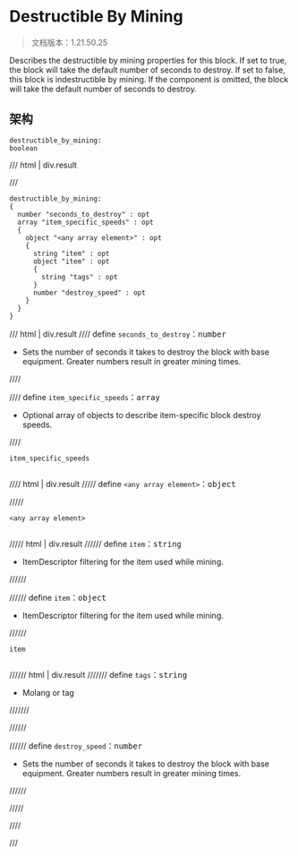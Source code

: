 # Destructible By Mining

> 文档版本：1.21.50.25

Describes the destructible by mining properties for this block. If set to true, the block will take the default number of seconds to destroy. If set to false, this block is indestructible by mining. If the component is omitted, the block will take the default number of seconds to destroy.

## 架构

```mcschema
destructible_by_mining:
boolean

```

/// html | div.result

///


```mcschema
destructible_by_mining:
{
  number "seconds_to_destroy" : opt
  array "item_specific_speeds" : opt
  {
    object "<any array element>" : opt
    {
      string "item" : opt
      object "item" : opt
      {
        string "tags" : opt
      }
      number "destroy_speed" : opt
    }
  }
}

```

/// html | div.result
//// define
`seconds_to_destroy`：<samp>number</samp>

- Sets the number of seconds it takes to destroy the block with base equipment. Greater numbers result in greater mining times.


////


//// define
`item_specific_speeds`：<samp>array</samp>

- Optional array of objects to describe item-specific block destroy speeds.


////

<div class="language-text highlight"><span class="filename"><code>item_specific_speeds</code></span><pre id="__code_1"><span></span></pre></div>

//// html | div.result
///// define
`<any array element>`：<samp>object</samp>


/////

<div class="language-text highlight"><span class="filename"><code>&lt;any array element&gt;</code></span><pre id="__code_1"><span></span></pre></div>

///// html | div.result
////// define
`item`：<samp>string</samp>

- ItemDescriptor filtering for the item used while mining.


//////


////// define
`item`：<samp>object</samp>

- ItemDescriptor filtering for the item used while mining.


//////

<div class="language-text highlight"><span class="filename"><code>item</code></span><pre id="__code_1"><span></span></pre></div>

////// html | div.result
/////// define
`tags`：<samp>string</samp>

- Molang or tag


///////


//////



////// define
`destroy_speed`：<samp>number</samp>

- Sets the number of seconds it takes to destroy the block with base equipment. Greater numbers result in greater mining times.


//////


/////


////


///


